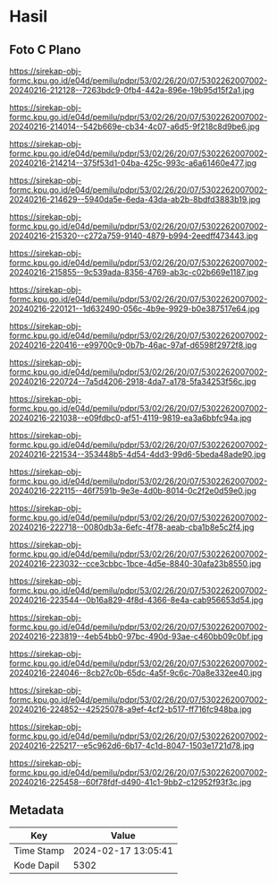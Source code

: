 # Hasil

## Foto C Plano

https://sirekap-obj-formc.kpu.go.id/e04d/pemilu/pdpr/53/02/26/20/07/5302262007002-20240216-212128--7263bdc9-0fb4-442a-896e-19b95d15f2a1.jpg

https://sirekap-obj-formc.kpu.go.id/e04d/pemilu/pdpr/53/02/26/20/07/5302262007002-20240216-214014--542b669e-cb34-4c07-a6d5-9f218c8d9be6.jpg

https://sirekap-obj-formc.kpu.go.id/e04d/pemilu/pdpr/53/02/26/20/07/5302262007002-20240216-214214--375f53d1-04ba-425c-993c-a6a61460e477.jpg

https://sirekap-obj-formc.kpu.go.id/e04d/pemilu/pdpr/53/02/26/20/07/5302262007002-20240216-214629--5940da5e-6eda-43da-ab2b-8bdfd3883b19.jpg

https://sirekap-obj-formc.kpu.go.id/e04d/pemilu/pdpr/53/02/26/20/07/5302262007002-20240216-215320--c272a759-9140-4879-b994-2eedff473443.jpg

https://sirekap-obj-formc.kpu.go.id/e04d/pemilu/pdpr/53/02/26/20/07/5302262007002-20240216-215855--9c539ada-8356-4769-ab3c-c02b669e1187.jpg

https://sirekap-obj-formc.kpu.go.id/e04d/pemilu/pdpr/53/02/26/20/07/5302262007002-20240216-220121--1d632490-056c-4b9e-9929-b0e387517e64.jpg

https://sirekap-obj-formc.kpu.go.id/e04d/pemilu/pdpr/53/02/26/20/07/5302262007002-20240216-220416--e99700c9-0b7b-46ac-97af-d6598f2972f8.jpg

https://sirekap-obj-formc.kpu.go.id/e04d/pemilu/pdpr/53/02/26/20/07/5302262007002-20240216-220724--7a5d4206-2918-4da7-a178-5fa34253f56c.jpg

https://sirekap-obj-formc.kpu.go.id/e04d/pemilu/pdpr/53/02/26/20/07/5302262007002-20240216-221038--e09fdbc0-af51-4119-9819-ea3a6bbfc94a.jpg

https://sirekap-obj-formc.kpu.go.id/e04d/pemilu/pdpr/53/02/26/20/07/5302262007002-20240216-221534--353448b5-4d54-4dd3-99d6-5beda48ade90.jpg

https://sirekap-obj-formc.kpu.go.id/e04d/pemilu/pdpr/53/02/26/20/07/5302262007002-20240216-222115--46f7591b-9e3e-4d0b-8014-0c2f2e0d59e0.jpg

https://sirekap-obj-formc.kpu.go.id/e04d/pemilu/pdpr/53/02/26/20/07/5302262007002-20240216-222718--0080db3a-6efc-4f78-aeab-cba1b8e5c2f4.jpg

https://sirekap-obj-formc.kpu.go.id/e04d/pemilu/pdpr/53/02/26/20/07/5302262007002-20240216-223032--cce3cbbc-1bce-4d5e-8840-30afa23b8550.jpg

https://sirekap-obj-formc.kpu.go.id/e04d/pemilu/pdpr/53/02/26/20/07/5302262007002-20240216-223544--0b16a829-4f8d-4366-8e4a-cab956653d54.jpg

https://sirekap-obj-formc.kpu.go.id/e04d/pemilu/pdpr/53/02/26/20/07/5302262007002-20240216-223819--4eb54bb0-97bc-490d-93ae-c460bb09c0bf.jpg

https://sirekap-obj-formc.kpu.go.id/e04d/pemilu/pdpr/53/02/26/20/07/5302262007002-20240216-224046--8cb27c0b-65dc-4a5f-9c6c-70a8e332ee40.jpg

https://sirekap-obj-formc.kpu.go.id/e04d/pemilu/pdpr/53/02/26/20/07/5302262007002-20240216-224852--42525078-a9ef-4cf2-b517-ff716fc948ba.jpg

https://sirekap-obj-formc.kpu.go.id/e04d/pemilu/pdpr/53/02/26/20/07/5302262007002-20240216-225217--e5c962d6-6b17-4c1d-8047-1503e1721d78.jpg

https://sirekap-obj-formc.kpu.go.id/e04d/pemilu/pdpr/53/02/26/20/07/5302262007002-20240216-225458--60f78fdf-d490-41c1-9bb2-c12952f93f3c.jpg


## Metadata

| Key        | Value               |
| ---------- | ------------------- |
| Time Stamp | 2024-02-17 13:05:41 |
| Kode Dapil | 5302                |



